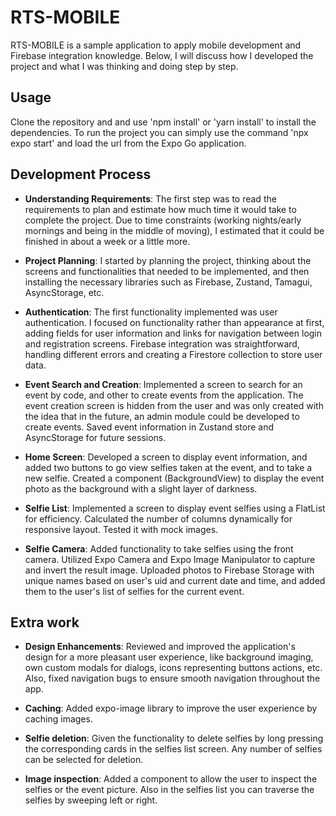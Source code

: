 # RTS-MOBILE

RTS-MOBILE is a sample application to apply mobile development and Firebase integration knowledge. Below, I will discuss how I developed the project and what I was thinking and doing step by step.

## Usage

Clone the repository and and use 'npm install' or 'yarn install' to install the dependencies. To run the project you can simply use the command 'npx expo start' and load the url from the Expo Go application.

## Development Process

- **Understanding Requirements**: The first step was to read the requirements to plan and estimate how much time it would take to complete the project. Due to time constraints (working nights/early mornings and being in the middle of moving), I estimated that it could be finished in about a week or a little more.

- **Project Planning**: I started by planning the project, thinking about the screens and functionalities that needed to be implemented, and then installing the necessary libraries such as Firebase, Zustand, Tamagui, AsyncStorage, etc.

- **Authentication**: The first functionality implemented was user authentication. I focused on functionality rather than appearance at first, adding fields for user information and links for navigation between login and registration screens. Firebase integration was straightforward, handling different errors and creating a Firestore collection to store user data.

- **Event Search and Creation**: Implemented a screen to search for an event by code, and other to create events from the application. The event creation screen is hidden from the user and was only created with the idea that in the future, an admin module could be developed to create events. Saved event information in Zustand store and AsyncStorage for future sessions.

- **Home Screen**: Developed a screen to display event information, and added two buttons to go view selfies taken at the event, and to take a new selfie. Created a component (BackgroundView) to display the event photo as the background with a slight layer of darkness.

- **Selfie List**: Implemented a screen to display event selfies using a FlatList for efficiency. Calculated the number of columns dynamically for responsive layout. Tested it with mock images.

- **Selfie Camera**: Added functionality to take selfies using the front camera. Utilized Expo Camera and Expo Image Manipulator to capture and invert the result image. Uploaded photos to Firebase Storage with unique names based on user's uid and current date and time, and added them to the user's list of selfies for the current event.

## Extra work

- **Design Enhancements**: Reviewed and improved the application's design for a more pleasant user experience, like background imaging, own custom modals for dialogs, icons representing buttons actions, etc. Also, fixed navigation bugs to ensure smooth navigation throughout the app.

- **Caching**: Added expo-image library to improve the user experience by caching images.

- **Selfie deletion**: Given the functionality to delete selfies by long pressing the corresponding cards in the selfies list screen. Any number of selfies can be selected for deletion.

- **Image inspection**: Added a component to allow the user to inspect the selfies or the event picture. Also in the selfies list you can traverse the selfies by sweeping left or right.